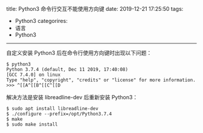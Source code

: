 title: Python3 命令行交互不能使用方向键
date: 2019-12-21 17:25:50
tags:
- Python3
categorires:
- 语言
- Python3
---

自定义安装 Python3 后在命令行使用方向键时出现以下问题：

    $ python3
    Python 3.7.4 (default, Dec 11 2019, 17:40:08) 
    [GCC 7.4.0] on linux
    Type "help", "copyright", "credits" or "license" for more information.
    >>> ^[[A^[[B^[[C^[[D

解决方法是安装 libreadline-dev 后重新安装 Python3：

    $ sudo apt install libreadline-dev
    $ ./configure --prefix=/opt/Python3.7.4
    $ make
    $ sudo make install
